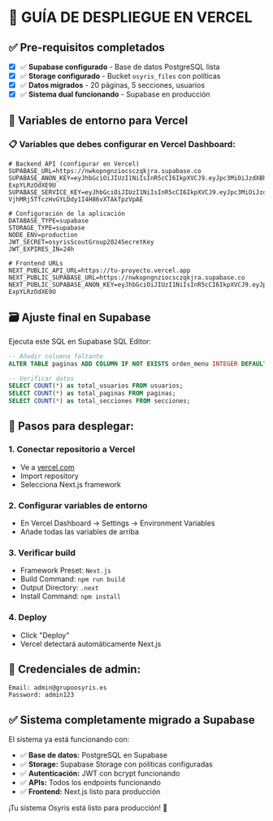 # 🚀 GUÍA DE DESPLIEGUE EN VERCEL

## ✅ Pre-requisitos completados

- [x] ✅ **Supabase configurado** - Base de datos PostgreSQL lista
- [x] ✅ **Storage configurado** - Bucket `osyris_files` con políticas
- [x] ✅ **Datos migrados** - 20 páginas, 5 secciones, usuarios
- [x] ✅ **Sistema dual funcionando** - Supabase en producción

## 🔧 Variables de entorno para Vercel

### 📋 **Variables que debes configurar en Vercel Dashboard:**

```env
# Backend API (configurar en Vercel)
SUPABASE_URL=https://nwkopngnziocsczqkjra.supabase.co
SUPABASE_ANON_KEY=eyJhbGciOiJIUzI1NiIsInR5cCI6IkpXVCJ9.eyJpc3MiOiJzdXBhYmFzZSIsInJlZiI6Im53a29wbmduemlvY3NjenFranJhIiwicm9sZSI6ImFub24iLCJpYXQiOjE3NTkwOTM5MzQsImV4cCI6MjA3NDY2OTkzNH0.lCitPUKcSqOBAMYiWnyLUwSvNFYEK-ExpYLRzOdXE9U
SUPABASE_SERVICE_KEY=eyJhbGciOiJIUzI1NiIsInR5cCI6IkpXVCJ9.eyJpc3MiOiJzdXBhYmFzZSIsInJlZiI6Im53a29wbmduemlvY3NjenFranJhIiwicm9sZSI6InNlcnZpY2Vfcm9sZSIsImlhdCI6MTc1OTA5MzkzNCwiZXhwIjoyMDc0NjY5OTM0fQ.yiLUu-VjhMRj5TfczHvGYLDdy1I4H86vXTAkTpzVpAE

# Configuración de la aplicación
DATABASE_TYPE=supabase
STORAGE_TYPE=supabase
NODE_ENV=production
JWT_SECRET=osyrisScoutGroup2024SecretKey
JWT_EXPIRES_IN=24h

# Frontend URLs
NEXT_PUBLIC_API_URL=https://tu-proyecto.vercel.app
NEXT_PUBLIC_SUPABASE_URL=https://nwkopngnziocsczqkjra.supabase.co
NEXT_PUBLIC_SUPABASE_ANON_KEY=eyJhbGciOiJIUzI1NiIsInR5cCI6IkpXVCJ9.eyJpc3MiOiJzdXBhYmFzZSIsInJlZiI6Im53a29wbmduemlvY3NjenFranJhIiwicm9sZSI6ImFub24iLCJpYXQiOjE3NTkwOTM5MzQsImV4cCI6MjA3NDY2OTkzNH0.lCitPUKcSqOBAMYiWnyLUwSvNFYEK-ExpYLRzOdXE9U
```

## 🗃️ **Ajuste final en Supabase**

Ejecuta este SQL en Supabase SQL Editor:

```sql
-- Añadir columna faltante
ALTER TABLE paginas ADD COLUMN IF NOT EXISTS orden_menu INTEGER DEFAULT 0;

-- Verificar datos
SELECT COUNT(*) as total_usuarios FROM usuarios;
SELECT COUNT(*) as total_paginas FROM paginas;
SELECT COUNT(*) as total_secciones FROM secciones;
```

## 🚀 **Pasos para desplegar:**

### 1. **Conectar repositorio a Vercel**
- Ve a [vercel.com](https://vercel.com)
- Import repository
- Selecciona Next.js framework

### 2. **Configurar variables de entorno**
- En Vercel Dashboard → Settings → Environment Variables
- Añade todas las variables de arriba

### 3. **Verificar build**
- Framework Preset: `Next.js`
- Build Command: `npm run build`
- Output Directory: `.next`
- Install Command: `npm install`

### 4. **Deploy**
- Click "Deploy"
- Vercel detectará automáticamente Next.js

## 🔐 **Credenciales de admin:**

```
Email: admin@grupoosyris.es
Password: admin123
```

## ✅ **Sistema completamente migrado a Supabase**

El sistema ya está funcionando con:
- ✅ **Base de datos:** PostgreSQL en Supabase
- ✅ **Storage:** Supabase Storage con políticas configuradas
- ✅ **Autenticación:** JWT con bcrypt funcionando
- ✅ **APIs:** Todos los endpoints funcionando
- ✅ **Frontend:** Next.js listo para producción

¡Tu sistema Osyris está listo para producción! 🎉